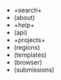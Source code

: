 - +search+
- (about)
- +help+
- (api)
- +projects+
- (regions)
- (templates)
- (browser)
- (submissions)

